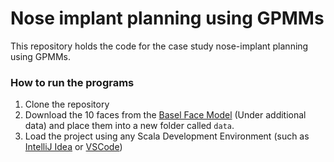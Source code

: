 # Nose implant planning using GPMMs

This repository holds the code for the case study nose-implant planning using GPMMs.

### How to run the programs

1. Clone the repository
2. Download the 10 faces from the [Basel Face Model](https://faces.dmi.unibas.ch/bfm/index.php?nav=1-2&id=downloads) (Under additional data) and place them into a new folder called `data`.
3. Load the project using any Scala Development Environment (such as [IntelliJ Idea](https://www.jetbrains.com/help/idea/discover-intellij-idea-for-scala.html) or [VSCode](https://scalameta.org/metals/docs/editors/vscode/))

